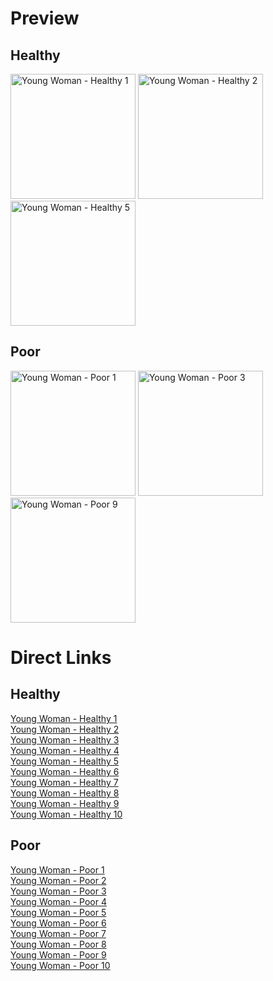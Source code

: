 # Preview

## Healthy

<img src="https://cdn.jsdelivr.net/gh/pjburnhill/heroquest@main/icons/characters/young_woman/young_woman_healthy_00001.png" alt="Young Woman - Healthy 1" width="200"/>

<img src="https://cdn.jsdelivr.net/gh/pjburnhill/heroquest@main/icons/characters/young_woman/young_woman_healthy_00002.png" alt="Young Woman - Healthy 2" width="200"/>

<img src="https://cdn.jsdelivr.net/gh/pjburnhill/heroquest@main/icons/characters/young_woman/young_woman_healthy_00005.png" alt="Young Woman - Healthy 5" width="200"/>

## Poor

<img src="https://cdn.jsdelivr.net/gh/pjburnhill/heroquest@main/icons/characters/young_woman/young_woman_poor_00001.png" alt="Young Woman - Poor 1" width="200"/>

<img src="https://cdn.jsdelivr.net/gh/pjburnhill/heroquest@main/icons/characters/young_woman/young_woman_poor_00003.png" alt="Young Woman - Poor 3" width="200"/>

<img src="https://cdn.jsdelivr.net/gh/pjburnhill/heroquest@main/icons/characters/young_woman/young_woman_poor_00009.png" alt="Young Woman - Poor 9" width="200"/>

# Direct Links

## Healthy

[Young Woman - Healthy 1](https://cdn.jsdelivr.net/gh/pjburnhill/heroquest@main/icons/characters/young_woman/young_woman_healthy_00001.png)  
[Young Woman - Healthy 2](https://cdn.jsdelivr.net/gh/pjburnhill/heroquest@main/icons/characters/young_woman/young_woman_healthy_00002.png)  
[Young Woman - Healthy 3](https://cdn.jsdelivr.net/gh/pjburnhill/heroquest@main/icons/characters/young_woman/young_woman_healthy_00003.png)  
[Young Woman - Healthy 4](https://cdn.jsdelivr.net/gh/pjburnhill/heroquest@main/icons/characters/young_woman/young_woman_healthy_00004.png)  
[Young Woman - Healthy 5](https://cdn.jsdelivr.net/gh/pjburnhill/heroquest@main/icons/characters/young_woman/young_woman_healthy_00005.png)  
[Young Woman - Healthy 6](https://cdn.jsdelivr.net/gh/pjburnhill/heroquest@main/icons/characters/young_woman/young_woman_healthy_00006.png)  
[Young Woman - Healthy 7](https://cdn.jsdelivr.net/gh/pjburnhill/heroquest@main/icons/characters/young_woman/young_woman_healthy_00007.png)  
[Young Woman - Healthy 8](https://cdn.jsdelivr.net/gh/pjburnhill/heroquest@main/icons/characters/young_woman/young_woman_healthy_00008.png)  
[Young Woman - Healthy 9](https://cdn.jsdelivr.net/gh/pjburnhill/heroquest@main/icons/characters/young_woman/young_woman_healthy_00009.png)  
[Young Woman - Healthy 10](https://cdn.jsdelivr.net/gh/pjburnhill/heroquest@main/icons/characters/young_woman/young_woman_healthy_00010.png)  

## Poor

[Young Woman - Poor 1](https://cdn.jsdelivr.net/gh/pjburnhill/heroquest@main/icons/characters/young_woman/young_woman_poor_00001.png)  
[Young Woman - Poor 2](https://cdn.jsdelivr.net/gh/pjburnhill/heroquest@main/icons/characters/young_woman/young_woman_poor_00002.png)  
[Young Woman - Poor 3](https://cdn.jsdelivr.net/gh/pjburnhill/heroquest@main/icons/characters/young_woman/young_woman_poor_00003.png)  
[Young Woman - Poor 4](https://cdn.jsdelivr.net/gh/pjburnhill/heroquest@main/icons/characters/young_woman/young_woman_poor_00004.png)  
[Young Woman - Poor 5](https://cdn.jsdelivr.net/gh/pjburnhill/heroquest@main/icons/characters/young_woman/young_woman_poor_00005.png)  
[Young Woman - Poor 6](https://cdn.jsdelivr.net/gh/pjburnhill/heroquest@main/icons/characters/young_woman/young_woman_poor_00006.png)  
[Young Woman - Poor 7](https://cdn.jsdelivr.net/gh/pjburnhill/heroquest@main/icons/characters/young_woman/young_woman_poor_00007.png)  
[Young Woman - Poor 8](https://cdn.jsdelivr.net/gh/pjburnhill/heroquest@main/icons/characters/young_woman/young_woman_poor_00008.png)  
[Young Woman - Poor 9](https://cdn.jsdelivr.net/gh/pjburnhill/heroquest@main/icons/characters/young_woman/young_woman_poor_00009.png)  
[Young Woman - Poor 10](https://cdn.jsdelivr.net/gh/pjburnhill/heroquest@main/icons/characters/young_woman/young_woman_poor_00010.png)  